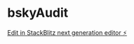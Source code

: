 # bskyAudit

[Edit in StackBlitz next generation editor ⚡️](https://stackblitz.com/~/github.com/zalatoywp/bskyAudit)